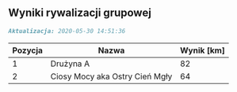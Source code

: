 ## Wyniki rywalizacji grupowej

```markdown
Aktualizacja: 2020-05-30 14:51:36
```

Pozycja | Nazwa | Wynik [km] |
------------ | -------------  | -------------
 1 |Drużyna A | 82 
 2 |Ciosy Mocy aka Ostry Cień Mgły | 64